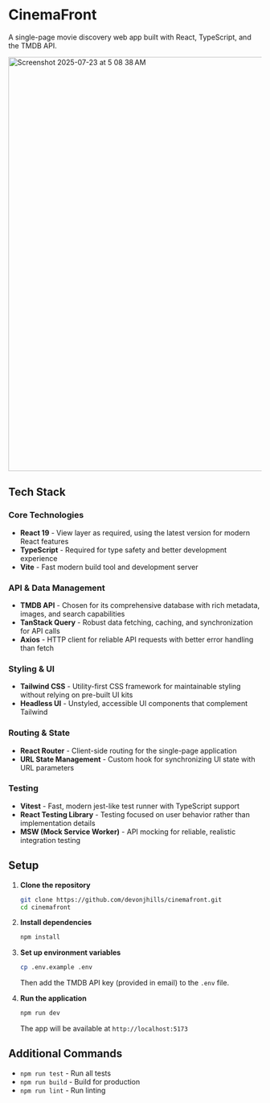 # CinemaFront

A single-page movie discovery web app built with React, TypeScript, and the TMDB API.

<img width="1122" height="823" alt="Screenshot 2025-07-23 at 5 08 38 AM" src="https://github.com/user-attachments/assets/34a5cb4d-bb97-465b-b648-eb4966a620d9" />

## Tech Stack

### Core Technologies

- **React 19** - View layer as required, using the latest version for modern React features
- **TypeScript** - Required for type safety and better development experience
- **Vite** - Fast modern build tool and development server

### API & Data Management

- **TMDB API** - Chosen for its comprehensive database with rich metadata, images, and search capabilities
- **TanStack Query** - Robust data fetching, caching, and synchronization for API calls
- **Axios** - HTTP client for reliable API requests with better error handling than fetch

### Styling & UI

- **Tailwind CSS** - Utility-first CSS framework for maintainable styling without relying on pre-built UI kits
- **Headless UI** - Unstyled, accessible UI components that complement Tailwind

### Routing & State

- **React Router** - Client-side routing for the single-page application
- **URL State Management** - Custom hook for synchronizing UI state with URL parameters

### Testing

- **Vitest** - Fast, modern jest-like test runner with TypeScript support
- **React Testing Library** - Testing focused on user behavior rather than implementation details
- **MSW (Mock Service Worker)** - API mocking for reliable, realistic integration testing

## Setup

1. **Clone the repository**

   ```bash
   git clone https://github.com/devonjhills/cinemafront.git
   cd cinemafront
   ```

2. **Install dependencies**

   ```bash
   npm install
   ```

3. **Set up environment variables**

   ```bash
   cp .env.example .env
   ```

   Then add the TMDB API key (provided in email) to the `.env` file.

4. **Run the application**
   ```bash
   npm run dev
   ```
   The app will be available at `http://localhost:5173`

## Additional Commands

- `npm run test` - Run all tests
- `npm run build` - Build for production
- `npm run lint` - Run linting
